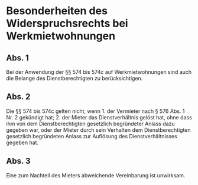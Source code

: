 # Besonderheiten des Widerspruchsrechts bei Werkmietwohnungen



## Abs. 1

 Bei der Anwendung der §§ 574 bis 574c auf Werkmietwohnungen sind auch die Belange des Dienstberechtigten zu berücksichtigen.

## Abs. 2

 Die §§ 574 bis 574c gelten nicht, wenn  1.
 der Vermieter nach § 576 Abs. 1 Nr. 2 gekündigt hat;
 2.
 der Mieter das Dienstverhältnis gelöst hat, ohne dass ihm von dem Dienstberechtigten gesetzlich begründeter Anlass dazu gegeben war, oder der Mieter durch sein Verhalten dem Dienstberechtigten gesetzlich begründeten Anlass zur Auflösung des Dienstverhältnisses gegeben hat.


## Abs. 3

 Eine zum Nachteil des Mieters abweichende Vereinbarung ist unwirksam. 

